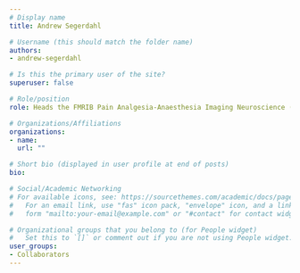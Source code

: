 ```yaml
---
# Display name
title: Andrew Segerdahl

# Username (this should match the folder name)
authors:
- andrew-segerdahl

# Is this the primary user of the site?
superuser: false

# Role/position
role: Heads the FMRIB Pain Analgesia-Anaesthesia Imaging Neuroscience (P.A.I.N) Group, University of Oxford

# Organizations/Affiliations
organizations:
- name:
  url: ""

# Short bio (displayed in user profile at end of posts)
bio:

# Social/Academic Networking
# For available icons, see: https://sourcethemes.com/academic/docs/page-builder/#icons
#   For an email link, use "fas" icon pack, "envelope" icon, and a link in the
#   form "mailto:your-email@example.com" or "#contact" for contact widget.

# Organizational groups that you belong to (for People widget)
#   Set this to `[]` or comment out if you are not using People widget.
user_groups:
- Collaborators
---
```


